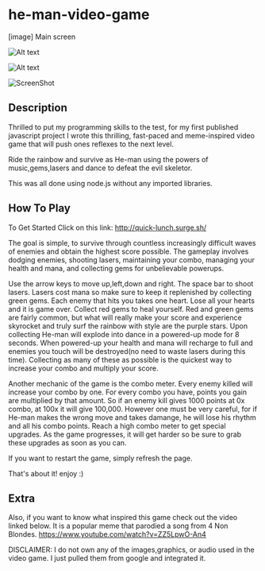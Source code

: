 # he-man-video-game

[image] Main screen

![Alt text](he-man-video-game/screenshots/titleScreen.PNG?raw=true "Optional Title")

![Alt text](/relative/path/to/img.jpg?raw=true "Optional Title")

![ScreenShot](/he-man-video-game/screenshots/titleScreen.PNG)

## Description  
Thrilled to put my programming skills to the test, for my first published javascript project I wrote this thrilling, fast-paced and meme-inspired video game that will push ones reflexes to the next level. 



Ride the rainbow and survive as He-man using the powers of music,gems,lasers and dance to defeat the evil skeletor. 

This was all done using node.js without any imported libraries.

## How To Play
To Get Started Click on this link:
http://quick-lunch.surge.sh/

The goal is simple, to survive through countless increasingly difficult waves of enemies and obtain the highest score possible. The gameplay involves dodging enemies, shooting lasers, maintaining your combo, managing your health and mana, and collecting gems for unbelievable powerups. 

Use the arrow keys to move up,left,down and right. The space bar to shoot lasers. Lasers cost mana so make sure to keep it replenished by collecting green gems. Each enemy that hits you takes one heart. Lose all your hearts and it is game over. Collect red gems to heal yourself. Red and green gems are fairly common, but what will really make your score and experience skyrocket and truly surf the rainbow with style are the purple stars. Upon collecting He-man will explode into dance in a powered-up mode for 8 seconds. When powered-up your health and mana will recharge to full and enemies you touch will be destroyed(no need to waste lasers during this time). Collecting as many of these as possible is the quickest way to increase your combo and multiply your score. 

Another mechanic of the game is the combo meter. Every enemy killed will increase your combo by one. For every combo you have, points you gain are multiplied by that amount. So if an enemy kill gives 1000 points at 0x combo, at 100x it will give 100,000. However one must be very careful, for if He-man makes the wrong move and takes damange, he will lose his rhythm and all his combo points. Reach a high combo meter to get special upgrades. As the game progresses, it will get harder so be sure to grab these upgrades as soon as you can.

If you want to restart the game, simply refresh the page.

That's about it! enjoy :)

## Extra

Also, if you want to know what inspired this game check out the video linked below. It is a popular meme that parodied a song from 4 Non Blondes. 
https://www.youtube.com/watch?v=ZZ5LpwO-An4


DISCLAIMER: I do not own any of the images,graphics, or audio used in the video game. I just pulled them from google and integrated it. 



